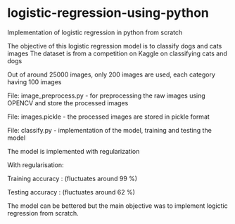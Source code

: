 # logistic-regression-using-python
Implementation of logistic regression in python from scratch

The objective of this logistic regression model is to classify dogs and cats images
The dataset is from a competition on Kaggle on classifying cats and dogs

Out of around 25000 images, only 200 images are used, each category having 100 images

File:     image_preprocess.py                - for preprocessing the raw images using OPENCV and store the processed images

File:     images.pickle                      - the processed images are stored in pickle format

File:     classify.py                        - implementation of the model, training and testing the model

The model is implemented with regularization

With regularisation:

  Training accuracy : (fluctuates around 99 %)
  
  Testing accuracy :  (fluctuates around 62 %)

The model can be bettered but the main objective was to implement logictic regression from scratch.

